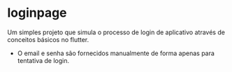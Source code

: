 # loginpage

Um simples projeto que simula o processo de login de aplicativo através de conceitos básicos no flutter.  
- O email e senha são fornecidos manualmente de forma apenas para tentativa de login.
